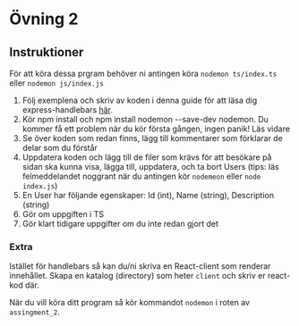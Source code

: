 # Övning 2

## Instruktioner

För att köra dessa prgram behöver ni antingen köra `nodemon ts/index.ts` eller `nodemon js/index.js`

1. Följ exemplena och skriv av koden i denna guide för att läsa dig express-handlebars [här](https://waelyasmina.medium.com/a-guide-into-using-handlebars-with-your-express-js-application-22b944443b65).
2. Kör npm install och npm install  nodemon --save-dev nodemon. Du kommer få ett problem när du kör första gången, ingen panik! Läs vidare
3. Se över koden som redan finns, lägg till kommentarer som förklarar de delar som du förstår
4. Uppdatera koden och lägg till de filer som krävs för att besökare på sidan ska kunna visa, lägga till, uppdatera, och ta bort Users (tips: läs felmeddelandet noggrant när du antingen kör `nodemeon` eller `node index.js`)
5. En User har följande egenskaper: Id (int), Name (string), Description (string)
6. Gör om uppgiften i TS
7. Gör klart tidigare uppgifter om du inte redan gjort det

### Extra

Istället för handlebars så kan du/ni skriva en React-client som renderar innehållet. Skapa en katalog (directory) som heter `client` och skriv er react-kod där.

När du vill köra ditt program så kör kommandot `nodemon` i roten av `assingment_2`.



